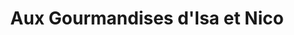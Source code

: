 ---
title: "Aux Gourmandises d'Isa et Nico"
url: /saint-georges-doleron/aux-gourmandises-disa-et-nico/
shop: Bäckerei
---